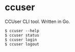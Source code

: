 # ccuser
CCUser CLI tool. Written in Go.


```
$ ccuser --help
$ ccuser status
$ ccuser login
$ ccuser logout
```
